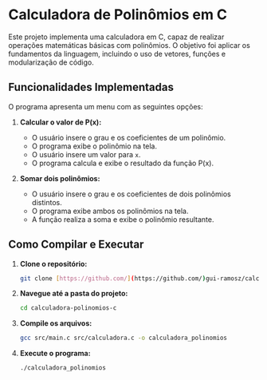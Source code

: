 # Calculadora de Polinômios em C

Este projeto implementa uma calculadora em C, capaz de realizar operações matemáticas básicas com polinômios. O objetivo foi aplicar os fundamentos da linguagem, incluindo o uso de vetores, funções e modularização de código.

## Funcionalidades Implementadas

O programa apresenta um menu com as seguintes opções:

1.  **Calcular o valor de P(x):**
    * O usuário insere o grau e os coeficientes de um polinômio.
    * O programa exibe o polinômio na tela.
    * O usuário insere um valor para `x`.
    * O programa calcula e exibe o resultado da função P(x).

2.  **Somar dois polinômios:**
    * O usuário insere o grau e os coeficientes de dois polinômios distintos.
    * O programa exibe ambos os polinômios na tela.
    * A função realiza a soma e exibe o polinômio resultante.
  
 ## Como Compilar e Executar

1.  **Clone o repositório:**
    ```bash
    git clone [https://github.com/](https://github.com/)gui-ramosz/calculadora-polinomios-c.git
    ```
2.  **Navegue até a pasta do projeto:**
    ```bash
    cd calculadora-polinomios-c
    ```
3.  **Compile os arquivos:**
    ```bash
    gcc src/main.c src/calculadora.c -o calculadora_polinomios
    ```
4.  **Execute o programa:**
    ```bash
    ./calculadora_polinomios
    ```
